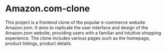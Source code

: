 # Amazon.com-clone
This project is a frontend clone of the popular e-commerce website Amazon.zom. It aims to replicate the user interface and design of the Amazon.zom website, providing users with a familiar and intuitive shopping experience. The clone includes various pages such as the homepage, product listings, product details.
